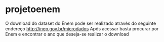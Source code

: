 # projetoenem
O download do dataset do Enem pode ser realizado através do seguinte endereço http://inep.gov.br/microdados
Após acessar basta procurar por Enem e encontrar o ano que deseja-se realizar o download
